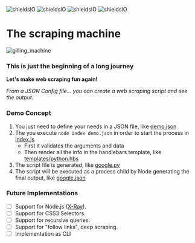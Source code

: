 ![shieldsIO](https://img.shields.io/github/issues/UlisesGascon/the-scraping-machine.svg)
![shieldsIO](https://img.shields.io/github/release/UlisesGascon/the-scraping-machine.svg)
![shieldsIO](https://img.shields.io/github/license/UlisesGascon/the-scraping-machine.svg)
![shieldsIO](https://img.shields.io/david/UlisesGascon/the-scraping-machine.svg)

# The scraping machine

![gilling_machine](https://upload.wikimedia.org/wikipedia/commons/a/ac/PSM_V39_D312_A_gilling_machine.jpg)

### This is just the beginning of a long journey

**Let's make web scraping fun again!**

*From a JSON Config file... you can create a web scraping script and see the output.*

### Demo Concept

1. You just need to define your needs in a JSON file, like [demo.json](demo.json)
2. The you execute `node index demo.json` in order to start the process in [index.js](index.js)
    - First it validates the arguments and data
    - Then render all the info in the handlebars template, like [templates/python.hbs](templates/python.hbs)
3. The script file is generated, like [google.py](google.py)
4. The script will be executed as a process child by Node generating the final output, like [google.json](google.json)

### Future Implementations

- [ ] Support for Node.js ([X-Ray](https://www.npmjs.com/package/x-ray)).
- [ ] Support for CSS3 Selectors.
- [ ] Support for recursive queries.
- [ ] Support for "follow links", deep scraping.
- [ ] Implementation as CLI
